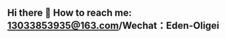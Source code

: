 ## Hi there 👋 How to reach me: 13033853935@163.com/Wechat：Eden-Oligei

<!--

- 🔭 I’m currently working on single-cell
- 🌱 I’m currently learning Machine Learning and Deep Learning
- 📫 How to reach me: 13033853935@163.com/Wechat：Eden-Oligei
- 🧬 Skills:
1.RNA-Seq
  上游分析：trim_galore过滤，fastqc质控，bowtie2比对，samtools文件转换与比对统计，featureCounts外显子或基因定量统计，igvtools可视化
  下游分析：多样本数据合并，使用clusterProfiler包对gene_id转换，使用edgeR包的TMM 方法校正样本间的组成差异并进行差异基因分析，使用校正数据进行PCA降维聚类，对差异基因进行logFC,FDR筛选作火山图/热图，对差异基因进行GO/KEGG通路富集分析并作图，对所有基因按logFC排序作GSEA富集分析（C2/C5）
2.proteomics,lipidomics, metabolomics
  
3.single-cell
4.mNGS, 16S
5.CUT&Tag
6.linux-Ubuntu system installation
7.nanopore sequencing system
8.Genome assembly (de novo assembly/mapping assembly)

- 🔭 我目前正在研究单细胞
- 🌱 我目前正在学习机器学习和深度学习
- 📫 如何联系我：13033853935@163.com/微信：Eden-Oligei
- 🧬 技能：RNA-Seq、蛋白质组学、脂质组学、代谢组学、单细胞、mNGS、16S、CUT&Tag、linux-Ubuntu系统安装、三代测序nanopore测序系统安装配置、基因组组装（从头组装/比对组装）、Python、R、Linux

-->
